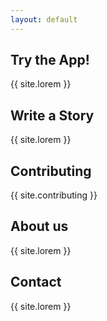 ```yaml
---
layout: default
---
```


## Try the App!

{{ site.lorem }}


## Write a Story

{{ site.lorem }}


## Contributing

{{ site.contributing }}


## About us

{{ site.lorem }}


## Contact

{{ site.lorem }}
